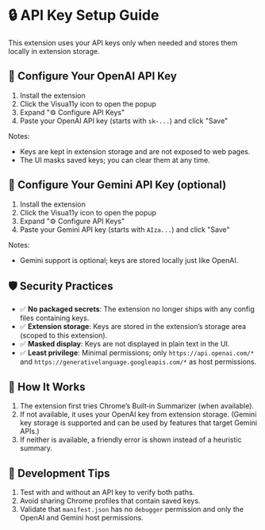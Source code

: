 # 🔒 API Key Setup Guide

This extension uses your API keys only when needed and stores them locally in extension storage.

## 🎯 Configure Your OpenAI API Key

1. Install the extension
2. Click the Visua11y icon to open the popup
3. Expand "⚙️ Configure API Keys"
4. Paste your OpenAI API key (starts with `sk-...`) and click "Save"

Notes:
- Keys are kept in extension storage and are not exposed to web pages.
- The UI masks saved keys; you can clear them at any time.

## 🎯 Configure Your Gemini API Key (optional)

1. Install the extension
2. Click the Visua11y icon to open the popup
3. Expand "⚙️ Configure API Keys"
4. Paste your Gemini API key (starts with `AIza...`) and click "Save"

Notes:
- Gemini support is optional; keys are stored locally just like OpenAI.

## 🛡️ Security Practices

- ✅ **No packaged secrets**: The extension no longer ships with any config files containing keys.
- ✅ **Extension storage**: Keys are stored in the extension’s storage area (scoped to this extension).
- ✅ **Masked display**: Keys are not displayed in plain text in the UI.
- ✅ **Least privilege**: Minimal permissions; only `https://api.openai.com/*` and `https://generativelanguage.googleapis.com/*` as host permissions.

## 🚀 How It Works

1. The extension first tries Chrome’s Built‑in Summarizer (when available).
2. If not available, it uses your OpenAI key from extension storage.
   (Gemini key storage is supported and can be used by features that target Gemini APIs.)
3. If neither is available, a friendly error is shown instead of a heuristic summary.

## 🔧 Development Tips

1. Test with and without an API key to verify both paths.
2. Avoid sharing Chrome profiles that contain saved keys.
3. Validate that `manifest.json` has no `debugger` permission and only the OpenAI and Gemini host permissions.
